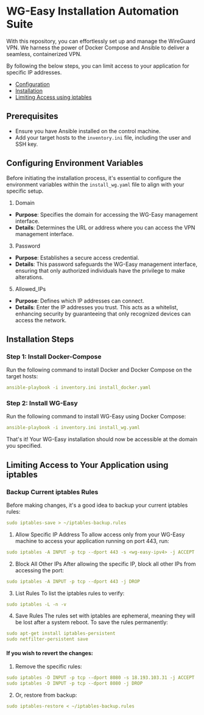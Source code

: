 # WG-Easy Installation Automation Suite
With this repository, you can effortlessly set up and manage the WireGuard VPN. We harness the power of Docker Compose and Ansible to deliver a seamless, containerized VPN.

By following the below steps, you can limit access to your application for specific IP addresses.

- [Configuration](#configuring-environment-variables)
- [Installation](#installation-steps)
- [Limiting Access using iptables](#limiting-access-to-your-application-using-iptables)
## Prerequisites

- Ensure you have Ansible installed on the control machine.
- Add your target hosts to the `inventory.ini` file, including the user and SSH key.

## Configuring Environment Variables
Before initiating the installation process, it's essential to configure the environment variables within the `install_wg.yaml` file to align with your specific setup.

1. Domain
- **Purpose**: Specifies the domain for accessing the WG-Easy management interface.
- **Details**: Determines the URL or address where you can access the VPN management interface.

3. Password
- **Purpose**: Establishes a secure access credential.
- **Details**: This password safeguards the WG-Easy management interface, ensuring that only authorized individuals have the privilege to make alterations.

5. Allowed_IPs
- **Purpose**: Defines which IP addresses can connect.
- **Details**: Enter the IP addresses you trust. This acts as a whitelist, enhancing security by guaranteeing that only recognized devices can access the network.

## Installation Steps
### Step 1: Install Docker-Compose
Run the following command to install Docker and Docker Compose on the target hosts:
```yaml
ansible-playbook -i inventory.ini install_docker.yaml
```
### Step 2: Install WG-Easy
Run the following command to install WG-Easy using Docker Compose:
```yaml
ansible-playbook -i inventory.ini install_wg.yaml
```
That's it! Your WG-Easy installation should now be accessible at the domain you specified.

## Limiting Access to Your Application using iptables
### Backup Current iptables Rules
Before making changes, it's a good idea to backup your current iptables rules:
```yaml
sudo iptables-save > ~/iptables-backup.rules
```
1. Allow Specific IP Address
To allow access only from your WG-Easy machine to access your application running on port 443, run:
```yaml
sudo iptables -A INPUT -p tcp --dport 443 -s <wg-easy-ipv4> -j ACCEPT
```
2. Block All Other IPs
After allowing the specific IP, block all other IPs from accessing the port:
 ```yaml
 sudo iptables -A INPUT -p tcp --dport 443 -j DROP
 ```
3. List Rules
To list the iptables rules to verify:
```yaml
sudo iptables -L -n -v
```
4. Save Rules
The rules set with iptables are ephemeral, meaning they will be lost after a system reboot. To save the rules permanently:
```yaml
sudo apt-get install iptables-persistent
sudo netfilter-persistent save
```
#### If you wish to revert the changes:

1. Remove the specific rules:
```yaml
sudo iptables -D INPUT -p tcp --dport 8080 -s 18.193.103.31 -j ACCEPT
sudo iptables -D INPUT -p tcp --dport 8080 -j DROP
```
2. Or, restore from backup:
```yaml
sudo iptables-restore < ~/iptables-backup.rules
```
